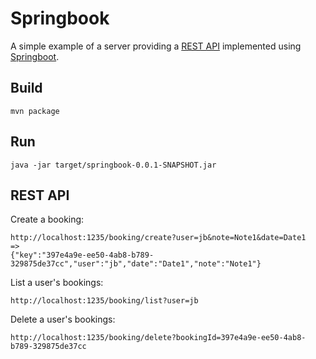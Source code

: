 # Springbook

A simple example of a server providing a [REST API](https://en.wikipedia.org/wiki/Representational_state_transfer)
implemented using [Springboot](https://projects.spring.io/spring-boot/).

## Build

```
mvn package
```

## Run

```
java -jar target/springbook-0.0.1-SNAPSHOT.jar
```

## REST API

Create a booking:

```
http://localhost:1235/booking/create?user=jb&note=Note1&date=Date1
=>
{"key":"397e4a9e-ee50-4ab8-b789-329875de37cc","user":"jb","date":"Date1","note":"Note1"}
```

List a user's bookings:
```
http://localhost:1235/booking/list?user=jb
```

Delete a user's bookings:
```
http://localhost:1235/booking/delete?bookingId=397e4a9e-ee50-4ab8-b789-329875de37cc
```
